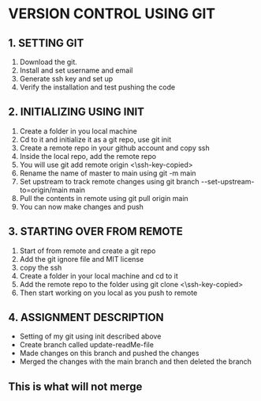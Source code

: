 ###
# VERSION CONTROL USING GIT
## 1. SETTING GIT
1. Download the git.
2. Install and set username and email
3. Generate ssh key and set up
4. Verify the installation and test pushing the code

## 2. INITIALIZING USING  INIT
1. Create a folder in you local machine
2. Cd to it and initialize it as a git repo, use git init
3. Create a remote repo in your github account and copy ssh
4. Inside the local repo, add the remote repo
5. You will use git add remote origin <\ssh-key-copied>
6. Rename the name of master to main using git -m main
7. Set upstream to track remote changes using git branch --set-upstream-to=origin/main main
8. Pull the contents in remote using git pull origin main
9. You can now make changes and push

## 3. STARTING OVER FROM REMOTE
1. Start of from remote and create a git repo
2. Add the git ignore file and MIT license
3. copy the ssh
4. Create a folder in your local machine and cd to it
5. Add the remote repo to the folder using git clone <\ssh-key-copied>
6. Then start working on you local as you push to remote
   
## 4. ASSIGNMENT DESCRIPTION
- Setting of my git using init described above
- Create branch called update-readMe-file
- Made changes on this branch and pushed the changes
- Merged the changes with the main branch and then deleted the branch

## This is what will not merge
